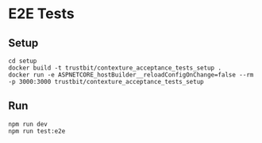 # E2E Tests

## Setup

```shell
cd setup
docker build -t trustbit/contexture_acceptance_tests_setup .
docker run -e ASPNETCORE_hostBuilder__reloadConfigOnChange=false --rm -p 3000:3000 trustbit/contexture_acceptance_tests_setup
```

## Run

```shell
npm run dev
npm run test:e2e
```
